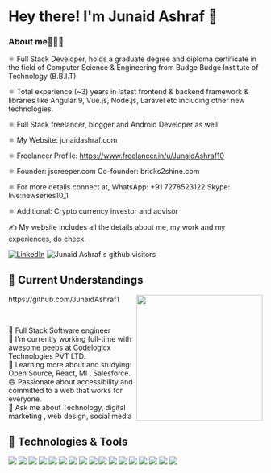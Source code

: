 # Hey there! I'm Junaid Ashraf 👋

### About me🙋🏻‍♂️

⚛ Full Stack Developer, holds a graduate degree and diploma certificate in the field of Computer Science & Engineering from Budge Budge Institute of Technology (B.B.I.T)

⚛ Total experience (~3) years in latest frontend & backend framework & libraries like Angular 9, Vue.js, Node.js, Laravel etc including other new technologies.

⚛ Full Stack freelancer, blogger and Android Developer as well.

⚛ My Website: junaidashraf.com

⚛ Freelancer Profile:
https://www.freelancer.in/u/JunaidAshraf10

⚛ Founder: jscreeper.com
Co-founder: bricks2shine.com

⚛ For more details connect at,
WhatsApp: +91 7278523122
Skype: live:newseries10_1

⚛ Additional: Crypto currency investor and advisor

✍ My website includes all the details about me, my work and my experiences, do check.

<p> 
<a href="https://www.linkedin.com/in/junaidashraf1/" target="_blank"><img alt="LinkedIn" src="https://img.shields.io/badge/-Junaid_Ashraf-blue?style=flat-square&logo=Linkedin&logoColor=white&link=https://www.linkedin.com/in/junaidashraf1/"></a> 
    <img class="center" alt="Junaid Ashraf's github visitors" src="https://visitor-badge.glitch.me/badge?page_id=https://github.com/JunaidAshraf1.https://github.com/JunaidAshraf1"/>
 </p>

## 🚩 Current Understandings
<p>https://github.com/JunaidAshraf1
  <img width="250" align='right' src="https://raw.githubusercontent.com/abhisheknaiidu/abhisheknaiidu/master/code.gif">
</p>
<br>

📌 Full Stack Software engineer <br>
🏢 I'm currently working full-time with awesome peeps at Codelogicx Technologies PVT LTD. <br>
🌱 Learning more about and studying: Open Source, React, Ml , Salesforce. <br>
😄 Passionate about accessibility and committed to a web that works for everyone. <br>
💬 Ask me about Technology, digital marketing , web design, social media <br>


## 🔧 Technologies & Tools
<img src="https://img.shields.io/badge/-redux-563D7C?style=flat&logo=redux&logoColor=white">
<img src="https://img.shields.io/badge/-JavaScript-eed718?style=flat&logo=javascript&logoColor=ffffff">
<img src="https://img.shields.io/badge/-Sass-cc6699?style=flat&logo=sass&logoColor=ffffff">
<img src="https://img.shields.io/badge/-React-000000?style=flat&logo=react&logoColor=00c8ff">
<img src="https://img.shields.io/badge/-MongoDB-4DB33D?style=flat&logo=mongodb&logoColor=FFFFFF">
<img src="https://img.shields.io/badge/-GraphQL-e535ab?style=flat&logo=graphql&logoColor=FFFFFF">
<img src="https://img.shields.io/badge/-MySQL-F29111?style=flat&logo=mysql&logoColor=FFFFFF">
<img src="https://img.shields.io/badge/-Express.js-787878?style=flat">
<img src="https://img.shields.io/badge/-Node.js-3C873A?style=flat&logo=Node.js&logoColor=white">
<img src="https://img.shields.io/badge/-Firebase-FFA611?style=flat&logo=firebase&logoColor=FFFFFF">
<img src="http://img.shields.io/badge/-Google%20Cloud%20Platform-4285F4?style=flat&logo=google%20cloud&logoColor=white">
<img src="https://img.shields.io/badge/-Progressive Web Apps-5A0FC8?style=flat">
<img src="http://img.shields.io/badge/-Git-F1502F?style=flat&logo=git&logoColor=FFFFFF">
<img src="http://img.shields.io/badge/-Github-000000?style=flat&logo=github&logoColor=FFFFFF">
<img src="http://img.shields.io/badge/-VS%20Code-007ACC?style=flat&logo=visual%20studio%20code&logoColor=white">
<img src="http://img.shields.io/badge/-Heroku-430098?style=flat&logo=heroku&logoColor=white">
<img src="http://img.shields.io/badge/-Amazon Web Services-black?style=flat&logo=amazon&logoColor=white">
